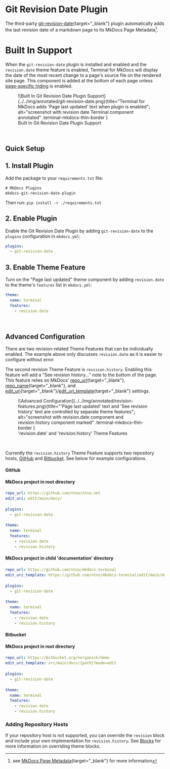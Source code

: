 # Git Revision Date Plugin
The third-party [git-revision-date]{target="_blank"} plugin automatically adds the last revision date of a markdown page to its MkDocs Page Metadata[^mkdocs-page-meta].  

[git-revision-date]: https://github.com/zhaoterryy/mkdocs-git-revision-date-plugin
[MkDocs Page Metadata]: https://www.mkdocs.org/dev-guide/themes/#mkdocs.structure.pages.Page.meta
[^mkdocs-page-meta]: see [MkDocs Page Metadata]{target="_blank"} for more information

# Built In Support
When the `git-revision-date` plugin is installed and enabled and the `revision.date` theme feature is enabled, Terminal for MkDocs will display the date of the most recent change to a page's source file on the rendered site page.  This component is added at the bottom of each page unless [page-specific hiding] is enabled.

<section markdown>
<figure markdown>
![Built In Git Revision Date Plugin Support](../../img/annotated/git-revision-date.png){title="Terminal for MkDocs adds 'Page last updated' text when plugin is enabled"; alt="screenshot with revision date Terminal component annotated" .terminal-mkdocs-thin-border }
<figcaption>Built In Git Revision Date Plugin Support</figcaption>
</figure>
</section>
<br>

[page-specific hiding]: git-revision.md#advanced-configuration


## Quick Setup

## 1. Install Plugin
Add the package to your `requirements.txt` file:

```text
# MkDocs Plugins
mkdocs-git-revision-date-plugin
```

Then run:  `pip install -r ./requirements.txt`


## 2. Enable Plugin

Enable the Git Revision Date Plugin by adding `git-revision-date` to the `plugins` configuration in `mkdocs.yml`:
```yaml
plugins:
  - git-revision-date
```

## 3. Enable Theme Feature  
Turn on the "Page last updated" theme component by adding `revision.date` to the theme's `features` list in `mkdocs.yml`:
```yaml
theme:
  name: terminal
  features:
    - revision.date
```
<br>

## Advanced Configuration
There are two revision-related Theme Features that can be individually enabled.  The example above only discusses `revision.date` as it is easier to configure without error.  

The second revision Theme Feature is `revision.history`.  Enabling this feature will add a "See revision history..." note to the bottom of the page.  This feature relies on MkDocs' [repo_url]{target="_blank"}, [repo_name]{target="_blank"}, and [edit_uri]{target="_blank"}/[edit_uri_template]{target="_blank"} settings.  

[repo_url]: https://www.mkdocs.org/user-guide/configuration/#repo_url
[repo_name]: https://www.mkdocs.org/user-guide/configuration/#repo_name
[edit_uri]: https://www.mkdocs.org/user-guide/configuration/#edit_uri
[edit_uri_template]: https://www.mkdocs.org/user-guide/configuration/#edit_uri_template

<section markdown>
<figure markdown>
![Advanced Configuration](../../img/annotated/revision-features.png){title="'Page last updated' text and 'See revision history' text are controlled by separate theme features"; alt="screenshot with revision.date component and revision.history component marked" .terminal-mkdocs-thin-border }
<figcaption>'revision.date' and 'revision.history' Theme Features</figcaption>
</figure>
</section>
<br>

Currently the `revision.history` Theme Feature supports two repository hosts, [GitHub] and [Bitbucket].  See below for example configurations.  

[GitHub]: git-revision.md#github
[Bitbucket]: git-revision.md#bitbucket

#### GitHub

#### MkDocs project in root directory
```yaml
repo_url: https://github.com/ntno/ntno.net  
edit_uri: edit/main/docs/

plugins:
  - git-revision-date

theme:
  name: terminal
  features:
    - revision.date
    - revision.history  
```

#### MkDocs project in child 'documentation' directory
```yaml
repo_url: https://github.com/ntno/mkdocs-terminal  
edit_uri_template: https://github.com/ntno/mkdocs-terminal/edit/main/documentation/docs/{path}  

plugins:
  - git-revision-date

theme:
  name: terminal
  features:
    - revision.date
    - revision.history  
```

#### Bitbucket
#### MkDocs project in root directory
```yaml
repo_url: https://bitbucket.org/norganick/demo
edit_uri_template: src/main/docs/{path}?mode=edit

plugins:
  - git-revision-date

theme:
  name: terminal
  features:
    - revision.date
    - revision.history  
```



### Adding Repository Hosts
If your repository host is not supported, you can override the `revision` block and include your own implementation for `revision.history`.  See [Blocks] for more information on overriding theme blocks.

[Blocks]: ../../blocks 